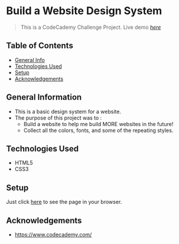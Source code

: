 # Build a Website Design System
> This is a CodeCademy Challenge Project. Live demo [_here_](https://flohallet.github.io/designSystem/)



## Table of Contents
* [General Info](#general-information)
* [Technologies Used](#technologies-used)
* [Setup](#setup)
* [Acknowledgements](#acknowledgements)
<!-- * [License](#license) -->



## General Information
- This is a basic design system for a website.
- The purpose of this project was to :
    - Build a website to help me build MORE websites in the future! 
    - Collect all the colors, fonts, and some of the repeating styles.
<!-- You don't have to answer all the questions - just the ones relevant to your project. -->



## Technologies Used
- HTML5
- CSS3



## Setup
Just click [here](https://flohallet.github.io/designSystem/) to see the page in your browser.



## Acknowledgements
- https://www.codecademy.com/
